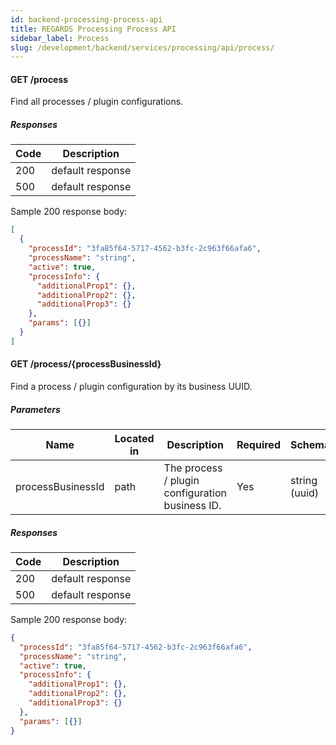```yaml
---
id: backend-processing-process-api
title: REGARDS Processing Process API
sidebar_label: Process
slug: /development/backend/services/processing/api/process/
---
```


#### GET /process

Find all processes / plugin configurations.

##### Responses

| Code | Description      |
| ---- | ---------------- |
| 200  | default response |
| 500  | default response |

Sample 200 response body:

```json
[
  {
    "processId": "3fa85f64-5717-4562-b3fc-2c963f66afa6",
    "processName": "string",
    "active": true,
    "processInfo": {
      "additionalProp1": {},
      "additionalProp2": {},
      "additionalProp3": {}
    },
    "params": [{}]
  }
]
```

#### GET /process/{processBusinessId}

Find a process / plugin configuration by its business UUID.

##### Parameters

| Name              | Located in | Description                                     | Required | Schema        |
| ----------------- | ---------- | ----------------------------------------------- | -------- | ------------- |
| processBusinessId | path       | The process / plugin configuration business ID. | Yes      | string (uuid) |

##### Responses

| Code | Description      |
| ---- | ---------------- |
| 200  | default response |
| 500  | default response |

Sample 200 response body:

```json
{
  "processId": "3fa85f64-5717-4562-b3fc-2c963f66afa6",
  "processName": "string",
  "active": true,
  "processInfo": {
    "additionalProp1": {},
    "additionalProp2": {},
    "additionalProp3": {}
  },
  "params": [{}]
}
```
